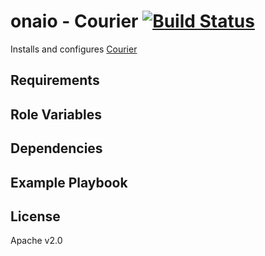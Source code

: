 onaio - Courier [![Build Status](https://travis-ci.org/onaio/ansible-courier.svg?branch=master)](https://travis-ci.org/onaio/ansible-courier)
=========

Installs and configures [Courier](https://github.com/nyaruka/courier)

Requirements
------------

Role Variables
--------------

Dependencies
------------

Example Playbook
----------------

License
-------

Apache v2.0
